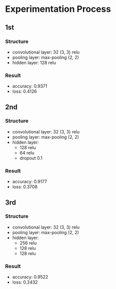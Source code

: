 # Experimentation Process


## 1st

### Structure
- convolutional layer: 32 (3, 3) relu
- pooling layer: max-pooling (2, 2) 
- hidden layer: 128 relu

### Result
- accuracy: 0.9371
- loss: 0.4126


## 2nd

### Structure
- convolutional layer: 32 (3, 3) relu
- pooling layer: max-pooling (2, 2) 
- hidden layer:
  - 128 relu
  - 64 relu
  - dropout 0.1

### Result
- accuracy: 0.9177
- loss: 0.3708


## 3rd

### Structure
- convolutional layer: 32 (3, 3) relu
- pooling layer: max-pooling (2, 2) 
- hidden layer:
  - 256 relu
  - 128 relu
  - 128 relu

### Result
- accuracy: 0.9522
- loss: 0.2432